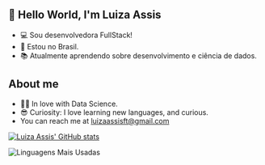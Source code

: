 ## 👋 Hello World, I'm Luiza Assis
- :computer: Sou desenvolvedora FullStack!
- :house_with_garden: Estou no Brasil.
- :books: Atualmente aprendendo sobre desenvolvimento e ciência de dados.

## About me

- 👩‍💻 In love with Data Science.
- 😎 Curiosity: I love learning new languages, and curious.
- You can reach me at luizaassisft@gmail.com


[![Luiza Assis' GitHub stats](https://github-readme-stats.vercel.app/api?username=LuizaAssiS57&show_icons=true&theme=radical)](url)

![Linguagens Mais Usadas](https://github-readme-stats.vercel.app/api/top-langs/?username=LuizaAssiS57&layout=compact&theme=radical)
